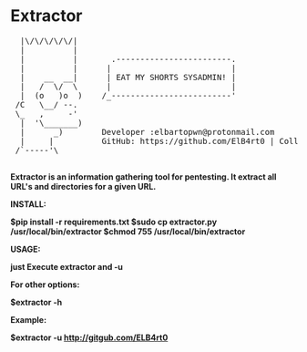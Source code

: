 <html xmlns="http://www.w3.org/1999/xhtml">
<head>
<meta http-equiv="Content-Type" content="text/html; charset=UTF-8" />
</head>

<body>
        <div id="container">
                <h1>Extractor</h1>
      <pre>
  |\/\/\/\/\/|
  |          |
  |          |       .------------------------.
  |          |      |                         |
  |    __  __|      | EAT MY SHORTS SYSADMIN! |
  |   /  \/  \      |                         |
  |  (o   )o  )    /_-------------------------'
 /C   \__/ --.
 \_   ,     -'
  |  '\_______)
  |      _)        Developer :elbartopwn@protonmail.com
  |     |          GitHub: https://github.com/ElB4rt0 | Collaborator: https://github.com/dplastico
 /`-----'\
    </pre>
<p><b>


Extractor is an information gathering tool for pentesting.
It extract all URL's and directories for a given URL.

INSTALL:

$pip install -r requirements.txt
$sudo cp extractor.py /usr/local/bin/extractor
$chmod 755 /usr/local/bin/extractor

USAGE:

just Execute extractor and -u <URL>

For other options:

$extractor -h

Example:

$extractor -u http://gitgub.com/ELB4rt0



</b></p>



